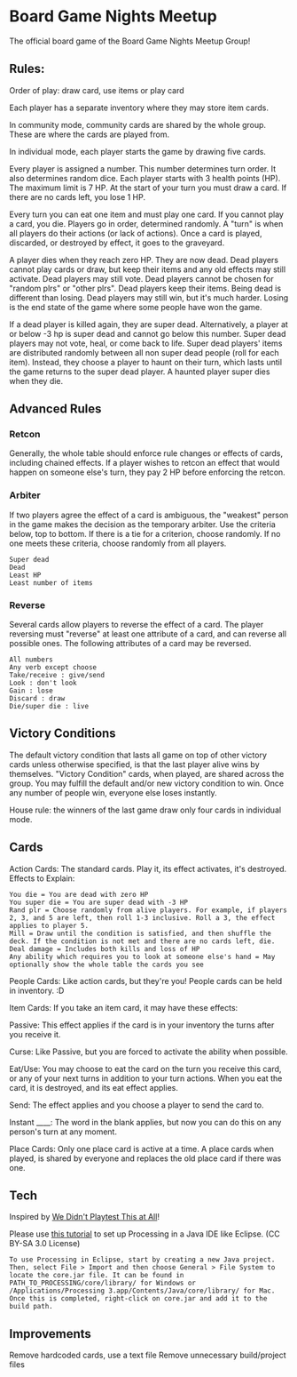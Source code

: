 # Board Game Nights Meetup

The official board game of the Board Game Nights Meetup Group! 

## Rules:

Order of play: draw card, use items or play card

Each player has a separate inventory where they may store item cards.

In community mode, community cards are shared by the whole group. These are where the cards are played from.

In individual mode, each player starts the game by drawing five cards.

Every player is assigned a number. This number determines turn order. It also determines random dice. 
Each player starts with 3 health points (HP). The maximum limit is 7 HP.
At the start of your turn you must draw a card. If there are no cards left, you lose 1 HP.

Every turn you can eat one item and must play one card. If you cannot play a card, you die.
Players go in order, determined randomly. A "turn" is when all players do their actions (or lack of actions).
Once a card is played, discarded, or destroyed by effect, it goes to the graveyard.

A player dies when they reach zero HP. They are now dead. Dead players cannot play cards or draw, but keep their items and any old effects may still activate. Dead players may still vote. Dead players cannot be chosen for "random plrs" or "other plrs". Dead players keep their items.
  Being dead is different than losing. Dead players may still win, but it's much harder. Losing is the end state of the game where some people have won the game.

If a dead player is killed again, they are super dead. Alternatively, a player at or below -3 hp is super dead and cannot go below this number. Super dead players may not vote, heal, or come back to life. Super dead players' items are distributed randomly between all non super dead people (roll for each item). 
  Instead, they choose a player to haunt on their turn, which lasts until the game returns to the super dead player. A haunted player super dies when they die.
  
## Advanced Rules  
  
### Retcon
  
Generally, the whole table should enforce rule changes or effects of cards, including chained effects. If a player wishes to retcon an effect that would happen on someone else's turn, they pay 2 HP before enforcing the retcon.

### Arbiter

If two players agree the effect of a card is ambiguous, the "weakest" person in the game makes the decision as the temporary arbiter. Use the criteria below, top to bottom. If there is a tie for a criterion, choose randomly. If no one meets these criteria, choose randomly from all players.

```
Super dead
Dead
Least HP
Least number of items
```

### Reverse

Several cards allow players to reverse the effect of a card. The player reversing must "reverse" at least one attribute of a card, and can reverse all possible ones. The following attributes of a card may be reversed. 

```
All numbers
Any verb except choose
Take/receive : give/send
Look : don't look
Gain : lose
Discard : draw
Die/super die : live
```

## Victory Conditions

The default victory condition that lasts all game on top of other victory cards unless otherwise specified, is that the last player alive wins by themselves. "Victory Condition" cards, when played, are shared across the group. You may fulfill the default and/or new victory condition to win. Once any number of people win, everyone else loses instantly.

House rule: the winners of the last game draw only four cards in individual mode.

## Cards

Action Cards:
The standard cards. Play it, its effect activates, it's destroyed. 
Effects to Explain:
```
You die = You are dead with zero HP
You super die = You are super dead with -3 HP
Rand plr = Choose randomly from alive players. For example, if players 2, 3, and 5 are left, then roll 1-3 inclusive. Roll a 3, the effect applies to player 5.
Mill = Draw until the condition is satisfied, and then shuffle the deck. If the condition is not met and there are no cards left, die.
Deal damage = Includes both kills and loss of HP
Any ability which requires you to look at someone else's hand = May optionally show the whole table the cards you see
```

People Cards:
Like action cards, but they're you! People cards can be held in inventory. :D

Item Cards:
If you take an item card, it may have these effects:

Passive: This effect applies if the card is in your inventory the turns after you receive it.

Curse: Like Passive, but you are forced to activate the ability when possible.

Eat/Use: You may choose to eat the card on the turn you receive this card, or any of your next turns in addition to your turn actions. When you eat the card, it is destroyed, and its eat effect applies.

Send: The effect applies and you choose a player to send the card to.

Instant ____: The word in the blank applies, but now you can do this on any person's turn at any moment.

Place Cards:
Only one place card is active at a time. A place cards when played, is shared by everyone and replaces the old place card if there was one.

## Tech

Inspired by [We Didn't Playtest This at All](https://www.amazon.com/Asmadi-Games-Didnt-Playtest-This/dp/B001N11OI2)!

Please use [this tutorial](https://riptutorial.com/processing/example/31227/using-processing-with-eclipse#example "Using Processing with Eclipse by RIP Tutorial") to set up Processing in a Java IDE like Eclipse. (CC BY-SA 3.0 License)

```
To use Processing in Eclipse, start by creating a new Java project. Then, select File > Import and then choose General > File System to locate the core.jar file. It can be found in PATH_TO_PROCESSING/core/library/ for Windows or /Applications/Processing 3.app/Contents/Java/core/library/ for Mac. Once this is completed, right-click on core.jar and add it to the build path.
```

## Improvements

Remove hardcoded cards, use a text file
Remove unnecessary build/project files